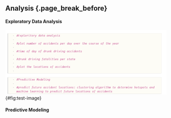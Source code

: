 ## Analysis {.page_break_before}

#### Exploratory Data Analysis
![Test Image](https://raw.githubusercontent.com/uiceds/project-team-front-row/main/content/images/TestIMAGE.png "Test Image"){#fig:test-image}

#### Predictive Modeling




